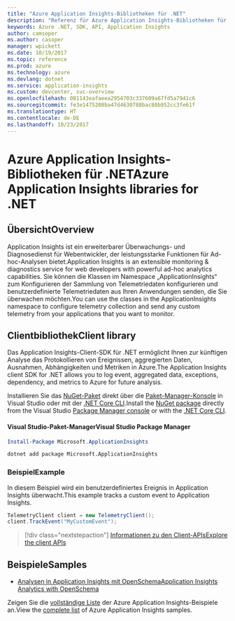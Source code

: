 ```yaml
---
title: "Azure Application Insights-Bibliotheken für .NET"
description: "Referenz für Azure Application Insights-Bibliotheken für .NET"
keywords: Azure .NET, SDK, API, Application Insights
author: camsoper
ms.author: casoper
manager: wpickett
ms.date: 10/19/2017
ms.topic: reference
ms.prod: azure
ms.technology: azure
ms.devlang: dotnet
ms.service: application-insights
ms.custom: devcenter, svc-overview
ms.openlocfilehash: 081143eafaeea2954703c337609a67fd5a7941c6
ms.sourcegitcommit: fe3e1475208ba47d4630788bac88b952cc3fe61f
ms.translationtype: HT
ms.contentlocale: de-DE
ms.lasthandoff: 10/23/2017
---
```

# <a name="azure-application-insights-libraries-for-net"></a><span data-ttu-id="b1b1a-104">Azure Application Insights-Bibliotheken für .NET</span><span class="sxs-lookup"><span data-stu-id="b1b1a-104">Azure Application Insights libraries for .NET</span></span>

## <a name="overview"></a><span data-ttu-id="b1b1a-105">Übersicht</span><span class="sxs-lookup"><span data-stu-id="b1b1a-105">Overview</span></span>

<span data-ttu-id="b1b1a-106">Application Insights ist ein erweiterbarer Überwachungs- und Diagnosedienst für Webentwickler, der leistungsstarke Funktionen für Ad-hoc-Analysen bietet.</span><span class="sxs-lookup"><span data-stu-id="b1b1a-106">Application Insights is an extensible monitoring & diagnostics service for web developers with powerful ad-hoc analytics capabilities.</span></span> <span data-ttu-id="b1b1a-107">Sie können die Klassen im Namespace „ApplicationInsights“ zum Konfigurieren der Sammlung von Telemetriedaten konfigurieren und benutzerdefinierte Telemetriedaten aus Ihren Anwendungen senden, die Sie überwachen möchten.</span><span class="sxs-lookup"><span data-stu-id="b1b1a-107">You can use the classes in the ApplicationInsights namespace to configure telemetry collection and send any custom telemetry from your applications that you want to monitor.</span></span>

## <a name="client-library"></a><span data-ttu-id="b1b1a-108">Clientbibliothek</span><span class="sxs-lookup"><span data-stu-id="b1b1a-108">Client library</span></span>

<span data-ttu-id="b1b1a-109">Das Application Insights-Client-SDK für .NET ermöglicht Ihnen zur künftigen Analyse das Protokollieren von Ereignissen, aggregierten Daten, Ausnahmen, Abhängigkeiten und Metriken in Azure.</span><span class="sxs-lookup"><span data-stu-id="b1b1a-109">The Application Insights client SDK for .NET allows you to log event, aggregated data, exceptions, dependency, and metrics to Azure for future analysis.</span></span>

<span data-ttu-id="b1b1a-110">Installieren Sie das [NuGet-Paket](https://www.nuget.org/packages/Microsoft.ApplicationInsights ) direkt über die [Paket-Manager-Konsole][PackageManager] in Visual Studio oder mit der [.NET Core CLI][DotNetCLI].</span><span class="sxs-lookup"><span data-stu-id="b1b1a-110">Install the [NuGet package](https://www.nuget.org/packages/Microsoft.ApplicationInsights ) directly from the Visual Studio [Package Manager console][PackageManager] or with the [.NET Core CLI][DotNetCLI].</span></span>

#### <a name="visual-studio-package-manager"></a><span data-ttu-id="b1b1a-111">Visual Studio-Paket-Manager</span><span class="sxs-lookup"><span data-stu-id="b1b1a-111">Visual Studio Package Manager</span></span>

```powershell
Install-Package Microsoft.ApplicationInsights 
```

```bash
dotnet add package Microsoft.ApplicationInsights 
```

### <a name="example"></a><span data-ttu-id="b1b1a-112">Beispiel</span><span class="sxs-lookup"><span data-stu-id="b1b1a-112">Example</span></span>

<span data-ttu-id="b1b1a-113">In diesem Beispiel wird ein benutzerdefiniertes Ereignis in Application Insights überwacht.</span><span class="sxs-lookup"><span data-stu-id="b1b1a-113">This example tracks a custom event to Application Insights.</span></span>

```csharp
TelemetryClient client = new TelemetryClient();
client.TrackEvent("MyCustomEvent");
```

> [!div class="nextstepaction"]
> [<span data-ttu-id="b1b1a-114">Informationen zu den Client-APIs</span><span class="sxs-lookup"><span data-stu-id="b1b1a-114">Explore the client APIs</span></span>](/dotnet/api/overview/azure/insights/client)



## <a name="samples"></a><span data-ttu-id="b1b1a-115">Beispiele</span><span class="sxs-lookup"><span data-stu-id="b1b1a-115">Samples</span></span>

- [<span data-ttu-id="b1b1a-116">Analysen in Application Insights mit OpenSchema</span><span class="sxs-lookup"><span data-stu-id="b1b1a-116">Application Insights Analytics with OpenSchema</span></span>](https://azure.microsoft.com/resources/samples/guidance-appinsights-openschema/)

<span data-ttu-id="b1b1a-117">Zeigen Sie die [vollständige Liste](https://azure.microsoft.com/resources/samples/?service=application-insights&platform=dotnet) der Azure Application Insights-Beispiele an.</span><span class="sxs-lookup"><span data-stu-id="b1b1a-117">View the [complete list](https://azure.microsoft.com/resources/samples/?service=application-insights&platform=dotnet) of Azure Application Insights samples.</span></span>

[PackageManager]: https://docs.microsoft.com/nuget/tools/package-manager-console
[DotNetCLI]: https://docs.microsoft.com/dotnet/core/tools/dotnet-add-package
